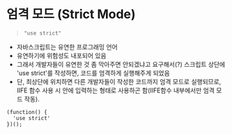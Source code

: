# 엄격 모드 (Strict Mode)

> `"use strict"`

- 자바스크립트는 유연한 프로그래밍 언어
- 유연하기에 위험성도 내포되어 있음
- 그래서 개발자들이 유연한 것 좀 막아주면 안되겠냐고 요구해서(?) 스크립트 상단에 'use strict'를 작성하면, 코드를 엄격하게 실행해주게 되었음
- 단, 최상단에 위치하면 다른 개발자들이 작성한 코드까지 엄격 모드로 실행되므로, IIFE 함수 사용 시 안에 입력하는 형태로 사용하곤 함(IIFE함수 내부에서만 엄격 모드 작동).

```JS
(function() {
  'use strict'
})();
```
